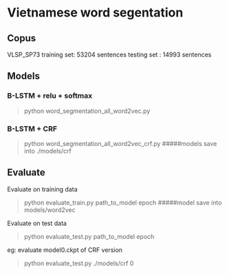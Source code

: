 # Vietnamese word segentation

## Copus
VLSP_SP73
training set: 53204 sentences
testing set : 14993 sentences

## Models
### B-LSTM + relu + softmax
> python word_segmentation_all_word2vec.py

### B-LSTM + CRF
> python word_segmentation_all_word2vec_crf.py
#####models save into ./models/crf

## Evaluate
Evaluate on training data
> python evaluate_train.py path_to_model epoch
#####model save into models/word2vec

Evaluate on test data
> python evaluate_test.py path_to_model epoch

eg: evaluate model0.ckpt of CRF version
> python evaluate_test.py ./models/crf 0